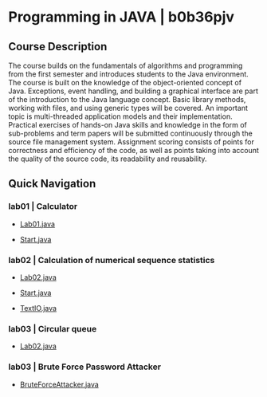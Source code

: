 # Programming in JAVA | b0b36pjv

## Course Description

The course builds on the fundamentals of algorithms and programming from the first semester and introduces students to the Java environment. The course is built on the knowledge of the object-oriented concept of Java. Exceptions, event handling, and building a graphical interface are part of the introduction to the Java language concept. Basic library methods, working with files, and using generic types will be covered. An important topic is multi-threaded application models and their implementation.
Practical exercises of hands-on Java skills and knowledge in the form of sub-problems and term papers will be submitted continuously through the source file management system. Assignment scoring consists of points for correctness and efficiency of the code, as well as points taking into account the quality of the source code, its readability and reusability.


## Quick Navigation

### lab01 | Calculator

- [Lab01.java](https://github.com/lubiku35/b0b36pjv/blob/main/lab01/src/main/java/cz/cvut/fel/pjv/Lab01.java)

- [Start.java](https://github.com/lubiku35/b0b36pjv/blob/main/lab01/src/main/java/cz/cvut/fel/pjv/Start.java)

### lab02 | Calculation of numerical sequence statistics

- [Lab02.java](https://github.com/lubiku35/b0b36pjv/blob/main/lab02/src/main/java/cz/cvut/fel/pjv/Lab02.java)

- [Start.java](https://github.com/lubiku35/b0b36pjv/blob/main/lab02/src/main/java/cz/cvut/fel/pjv/Start.java)

- [TextIO.java](https://github.com/lubiku35/b0b36pjv/blob/main/lab02/src/main/java/cz/cvut/fel/pjv/TextIO.java)

### lab03 | Circular queue

- [Lab02.java](https://github.com/lubiku35/b0b36pjv/blob/main/lab03/src/main/java/cz/cvut/fel/pjv/CircularArrayQueue.java)

### lab03 | Brute Force Password Attacker

- [BruteForceAttacker.java](https://github.com/lubiku35/b0b36pjv/blob/main/lab04/src/main/java/cz/cvut/fel/pjv/BruteForceAttacker.java)
